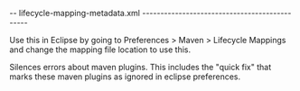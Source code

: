 -- lifecycle-mapping-metadata.xml ----------------------------------------------

Use this in Eclipse by going to Preferences > Maven > Lifecycle Mappings and
change the mapping file location to use this.

Silences errors about maven plugins. This includes the "quick fix" that marks
these maven plugins as ignored in eclipse preferences.
